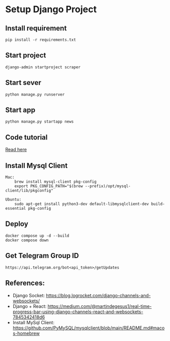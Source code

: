 # Setup Django Project

## Install requirement
    pip install -r requirements.txt

## Start project
    django-admin startproject scraper

## Start sever
    python manage.py runserver

## Start app
    python manage.py startapp news

## Code tutorial
    
[Read here](Tutorial.md)

## Install Mysql Client
    Mac:
        brew install mysql-client pkg-config
        export PKG_CONFIG_PATH="$(brew --prefix)/opt/mysql-client/lib/pkgconfig"

    Ubuntu:
        sudo apt-get install python3-dev default-libmysqlclient-dev build-essential pkg-config


## Deploy
    docker compose up -d --build
    docker compose down


## Get Telegram Group ID
    https://api.telegram.org/bot<api_token>/getUpdates


## References:
- Django Socket: https://blog.logrocket.com/django-channels-and-websockets/
- Django + React: https://medium.com/@martindegesus1/real-time-progress-bar-using-django-channels-react-and-websockets-7845342418d6
- Install MySql Client: https://github.com/PyMySQL/mysqlclient/blob/main/README.md#macos-homebrew
